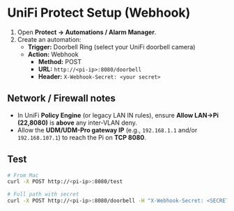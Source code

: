 # UniFi Protect Setup (Webhook)

1. Open **Protect → Automations / Alarm Manager**.
2. Create an automation:
   - **Trigger:** Doorbell Ring (select your UniFi doorbell camera)
   - **Action:** Webhook
     - **Method:** POST
     - **URL:** `http://<pi-ip>:8080/doorbell`
     - **Header:** `X-Webhook-Secret: <your secret>`

## Network / Firewall notes
- In UniFi **Policy Engine** (or legacy LAN IN rules), ensure **Allow LAN→Pi (22,8080)** is **above** any inter-VLAN deny.
- Allow the **UDM/UDM-Pro gateway IP** (e.g., `192.168.1.1` and/or `192.168.107.1`) to reach the Pi on **TCP 8080**.

## Test
```bash
# From Mac
curl -X POST http://<pi-ip>:8080/test

# Full path with secret
curl -X POST http://<pi-ip>:8080/doorbell -H "X-Webhook-Secret: <SECRET>"
```
